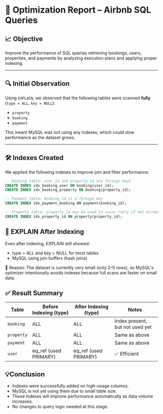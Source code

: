 # 🚀 Optimization Report – Airbnb SQL Queries

## 📈 Objective

Improve the performance of SQL queries retrieving bookings, users, properties, and payments by analyzing execution plans and applying proper indexing.

---

## 🔍 Initial Observation

Using `EXPLAIN`, we observed that the following tables were scanned **fully** (`type = ALL`, `key = NULL`):

- `property`
- `booking`
- `payment`

This meant MySQL was not using any indexes, which could slow performance as the dataset grows.

---

## 🛠 Indexes Created

We applied the following indexes to improve join and filter performance:

```sql
-- Booking table: user_id and property_id are foreign keys
CREATE INDEX idx_booking_user ON booking(user_id);
CREATE INDEX idx_booking_property ON booking(property_id);

-- Payment table: booking_id is a foreign key
CREATE INDEX idx_payment_booking ON payment(booking_id);

-- Property table: property_id may be used in joins (only if not already primary key)
CREATE INDEX idx_property_id ON property(property_id);
```


## 🧪 EXPLAIN After Indexing
Even after indexing, EXPLAIN still showed:
- type = ALL and key = NULL for most tables
- MySQL using join buffers (hash joins)

🧠 Reason: The dataset is currently very small (only 2–5 rows), so MySQL's optimizer intentionally avoids indexes because full scans are faster on small data.

## ✅ Result Summary
| Table      | Before Indexing (type) | After Indexing (type)  | Notes                           |
| ---------- | ---------------------- | ---------------------- | ------------------------------- |
| `booking`  | ALL                    | ALL                    | Index present, but not used yet |
| `property` | ALL                    | ALL                    | Same as above                   |
| `payment`  | ALL                    | ALL                    | Same as above                   |
| `user`     | eq\_ref (used PRIMARY) | eq\_ref (used PRIMARY) | ✅ Efficient                     |

## 💡Conclusion
- Indexes were successfully added on high-usage columns.
- MySQL is not yet using them due to small table size.
- These indexes will improve performance automatically as data volume increases.
- No changes to query logic needed at this stage.